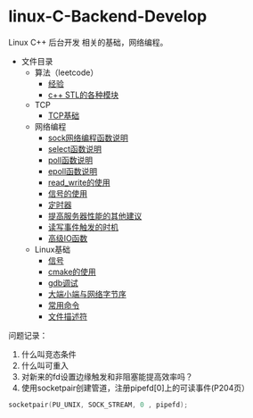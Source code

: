 # linux-C-Backend-Develop
Linux C++ 后台开发 相关的基础，网络编程。  


* 文件目录
  * 算法（leetcode）  
    * [经验](https://github.com/aoaforever/linux-C-Backend-Develop/blob/main/%E7%AE%97%E6%B3%95/%E7%BB%8F%E9%AA%8C.md) 
    * [c++ STL的各种模块](https://github.com/aoaforever/linux-C-Backend-Develop/blob/main/%E7%AE%97%E6%B3%95/%E9%97%AE%E9%A2%98%E8%AE%B0%E5%BD%95.md)
  * TCP
    * [TCP基础](https://github.com/aoaforever/linux-C-Backend-Develop/blob/main/TCP/TCP%E5%9F%BA%E7%A1%80.md)
  * 网络编程 
    * [sock网络编程函数说明](https://github.com/aoaforever/linux-C-Backend-Develop/blob/main/%E7%BD%91%E7%BB%9C%E7%BC%96%E7%A8%8B/socket.md)
    * [select函数说明](https://github.com/aoaforever/linux-C-Backend-Develop/blob/main/%E7%BD%91%E7%BB%9C%E7%BC%96%E7%A8%8B/select.md)
    * [poll函数说明](https://github.com/aoaforever/linux-C-Backend-Develop/blob/main/%E7%BD%91%E7%BB%9C%E7%BC%96%E7%A8%8B/poll.md)
    * [epoll函数说明](https://github.com/aoaforever/linux-C-Backend-Develop/blob/main/%E7%BD%91%E7%BB%9C%E7%BC%96%E7%A8%8B/epoll.md)
    * [read_write的使用](https://github.com/aoaforever/linux-C-Backend-Develop/blob/main/%E7%BD%91%E7%BB%9C%E7%BC%96%E7%A8%8B/read_wirte%E7%9A%84%E4%BD%BF%E7%94%A8.md)
    * [信号的使用](https://github.com/aoaforever/linux-C-Backend-Develop/blob/main/%E7%BD%91%E7%BB%9C%E7%BC%96%E7%A8%8B/%E4%BF%A1%E5%8F%B7%E7%9A%84%E4%BD%BF%E7%94%A8.md)
    * [定时器](https://github.com/aoaforever/linux-C-Backend-Develop/blob/main/%E7%BD%91%E7%BB%9C%E7%BC%96%E7%A8%8B/%E5%AE%9A%E6%97%B6%E5%99%A8.md)
    * [提高服务器性能的其他建议](https://github.com/aoaforever/linux-C-Backend-Develop/blob/main/%E7%BD%91%E7%BB%9C%E7%BC%96%E7%A8%8B/%E6%8F%90%E9%AB%98%E6%9C%8D%E5%8A%A1%E5%99%A8%E6%80%A7%E8%83%BD%E7%9A%84%E5%85%B6%E4%BB%96%E5%BB%BA%E8%AE%AE.md)
    * [读写事件触发的时机](https://github.com/aoaforever/linux-C-Backend-Develop/blob/main/%E7%BD%91%E7%BB%9C%E7%BC%96%E7%A8%8B/%E8%AF%BB%E5%86%99%E4%BA%8B%E4%BB%B6%E8%A7%A6%E5%8F%91%E7%9A%84%E6%97%B6%E6%9C%BA.md)
    * [高级IO函数](https://github.com/aoaforever/linux-C-Backend-Develop/blob/main/%E7%BD%91%E7%BB%9C%E7%BC%96%E7%A8%8B/%E9%AB%98%E7%BA%A7IO%E5%87%BD%E6%95%B0.md)
  * Linux基础
    * [信号](https://github.com/aoaforever/linux-C-Backend-Develop/blob/main/linux%E5%9F%BA%E7%A1%80/%E8%BF%9B%E7%A8%8B%E9%80%9A%E4%BF%A1/%E4%BF%A1%E5%8F%B7.md)
    * [cmake的使用](https://github.com/aoaforever/linux-C-Backend-Develop/blob/main/linux%E5%9F%BA%E7%A1%80/cmake%E7%9A%84%E4%BD%BF%E7%94%A8.md) 
    * [gdb调试](https://github.com/aoaforever/linux-C-Backend-Develop/blob/main/linux%E5%9F%BA%E7%A1%80/gdb%E8%B0%83%E8%AF%95.md)
    * [大端小端与网络字节序](https://github.com/aoaforever/linux-C-Backend-Develop/blob/main/linux%E5%9F%BA%E7%A1%80/%E5%A4%A7%E7%AB%AF%E5%B0%8F%E7%AB%AF%E4%B8%8E%E7%BD%91%E7%BB%9C%E5%AD%97%E8%8A%82%E5%BA%8F.md)
    * [常用命令](https://github.com/aoaforever/linux-C-Backend-Develop/blob/main/linux%E5%9F%BA%E7%A1%80/%E5%B8%B8%E7%94%A8%E5%91%BD%E4%BB%A4.md)
    * [文件描述符](https://github.com/aoaforever/linux-C-Backend-Develop/blob/main/linux%E5%9F%BA%E7%A1%80/%E6%96%87%E4%BB%B6%E6%8F%8F%E8%BF%B0%E7%AC%A6.md)
   

问题记录：
1. 什么叫竞态条件
2. 什么叫可重入
3. 对新来的fd设置边缘触发和非阻塞能提高效率吗？
4. 使用socketpair创建管道，注册pipefd[0]上的可读事件(P204页）
```CPP
socketpair(PU_UNIX, SOCK_STREAM, 0 , pipefd);
```

